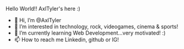  Hello World!! AxlTyler's here :)

- 👋 Hi, I’m @AxlTyler
- 👀 I’m interested in technology, rock, videogames, cinema & sports!
- 🌱 I’m currently learning Web Development...very motivated! :)
- 📫 How to reach me Linkedin, github or IG!

<!---
AxlTyler/AxlTyler is a ✨ special ✨ repository because its `README.md` (this file) appears on your GitHub profile.
You can click the Preview link to take a look at your changes.
--->
